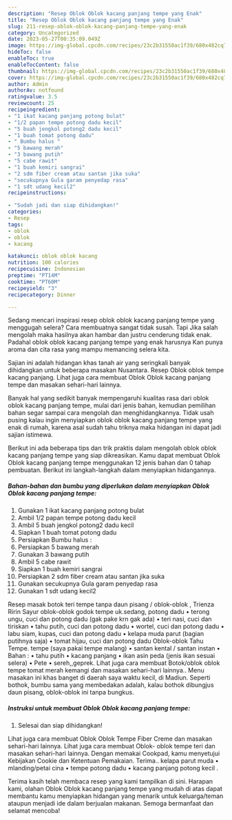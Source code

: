 ```yaml
---
description: "Resep Oblok Oblok kacang panjang tempe yang Enak"
title: "Resep Oblok Oblok kacang panjang tempe yang Enak"
slug: 211-resep-oblok-oblok-kacang-panjang-tempe-yang-enak
category: Uncategorized
date: 2023-05-27T00:35:09.049Z
image: https://img-global.cpcdn.com/recipes/23c2b31550ac1f39/680x482cq70/oblok-oblok-kacang-panjang-tempe-foto-resep-utama.jpg
hideToc: false
enableToc: true
enableTocContent: false
thumbnail: https://img-global.cpcdn.com/recipes/23c2b31550ac1f39/680x482cq70/oblok-oblok-kacang-panjang-tempe-foto-resep-utama.jpg
cover: https://img-global.cpcdn.com/recipes/23c2b31550ac1f39/680x482cq70/oblok-oblok-kacang-panjang-tempe-foto-resep-utama.jpg
author: Admin
authorAv: notfound
ratingvalue: 3.5
reviewcount: 25
recipeingredient:
- "1 ikat kacang panjang potong bulat"
- "1/2 papan tempe potong dadu kecil"
- "5 buah jengkol potong2 dadu kecil"
- "1 buah tomat potong dadu"
- " Bumbu halus "
- "5 bawang merah"
- "3 bawang putih"
- "5 cabe rawit"
- "1 buah kemiri sangrai"
- "2 sdm fiber cream atau santan jika suka"
- "secukupnya Gula garam penyedap rasa"
- "1 sdt udang kecil2"
recipeinstructions:

- "Sudah jadi dan siap dihidangkan!"
categories:
- Resep
tags:
- oblok
- oblok
- kacang

katakunci: oblok oblok kacang 
nutrition: 100 calories
recipecuisine: Indonesian
preptime: "PT14M"
cooktime: "PT60M"
recipeyield: "3"
recipecategory: Dinner

---
```



Sedang mencari inspirasi resep oblok oblok kacang panjang tempe yang menggugah selera? Cara membuatnya sangat tidak susah. Tapi Jika salah mengolah maka hasilnya akan hambar dan justru cenderung tidak enak. Padahal oblok oblok kacang panjang tempe yang enak harusnya Kan punya aroma dan cita rasa yang mampu memancing selera kita.


Sajian ini adalah hidangan khas tanah air yang seringkali banyak dihidangkan untuk beberapa masakan Nusantara. Resep Oblok oblok tempe kacang panjang. Lihat juga cara membuat Oblok Oblok kacang panjang tempe dan masakan sehari-hari lainnya.

Banyak hal yang sedikit banyak mempengaruhi kualitas rasa dari oblok oblok kacang panjang tempe, mulai dari jenis bahan, kemudian pemilihan bahan segar sampai cara mengolah dan menghidangkannya. Tidak usah pusing kalau ingin menyiapkan oblok oblok kacang panjang tempe yang enak di rumah, karena asal sudah tahu triknya maka hidangan ini dapat jadi sajian istimewa.


Berikut ini ada beberapa tips dan trik praktis dalam mengolah oblok oblok kacang panjang tempe yang siap dikreasikan. Kamu dapat membuat Oblok Oblok kacang panjang tempe menggunakan 12 jenis bahan dan 0 tahap pembuatan. Berikut ini langkah-langkah dalam menyiapkan hidangannya.

<!--inarticleads1-->

##### Bahan-bahan dan bumbu yang diperlukan dalam menyiapkan Oblok Oblok kacang panjang tempe:

1. Gunakan 1 ikat kacang panjang potong bulat
1. Ambil 1/2 papan tempe potong dadu kecil
1. Ambil 5 buah jengkol potong2 dadu kecil
1. Siapkan 1 buah tomat potong dadu
1. Persiapkan  Bumbu halus :
1. Persiapkan 5 bawang merah
1. Gunakan 3 bawang putih
1. Ambil 5 cabe rawit
1. Siapkan 1 buah kemiri sangrai
1. Persiapkan 2 sdm fiber cream atau santan jika suka
1. Gunakan secukupnya Gula garam penyedap rasa
1. Gunakan 1 sdt udang kecil2


Resep masak botok teri tempe tanpa daun pisang / oblok-oblok , Trienza Ririn Sayur oblok-oblok godok tempe uk.sedang, potong dadu • terong ungu, cuci dan potong dadu (gak pake krn gak ada) • teri nasi, cuci dan tiriskan • tahu putih, cuci dan potong dadu • wortel, cuci dan potong dadu • labu siam, kupas, cuci dan potong dadu • kelapa muda parut (bagian putihnya saja) • tomat hijau, cuci dan potong dadu Oblok-oblok Tahu Tempe. tempe (saya pakai tempe malang) • santan kental / santan instan • Bahan : • tahu putih • kacang panjang • ikan asin peda (jenis ikan sesuai selera) • Pete • sereh,,geprek. Lihat juga cara membuat Botok/oblok oblok tempe tomat merah kemangi dan masakan sehari-hari lainnya.. Menu masakan ini khas banget di daerah saya waktu kecil, di Madiun. Seperti bothok, bumbu sama yang membedakan adalah, kalau bothok dibungjus daun pisang, oblok-oblok ini tanpa bungkus. 

<!--inarticleads2-->

##### Instruksi untuk membuat Oblok Oblok kacang panjang tempe:


1. Selesai dan siap dihidangkan!

Lihat juga cara membuat Oblok Oblok Tempe Fiber Creme dan masakan sehari-hari lainnya. Lihat juga cara membuat Oblok- oblok tempe teri dan masakan sehari-hari lainnya. Dengan memakai Cookpad, kamu menyetujui Kebijakan Cookie dan Ketentuan Pemakaian. Terima.. kelapa parut muda • mlanding/petai cina • tempe potong dadu • kacang panjang potong kecil . 

Terima kasih telah membaca resep yang kami tampilkan di sini. Harapan kami, olahan Oblok Oblok kacang panjang tempe yang mudah di atas dapat membantu kamu menyiapkan hidangan yang menarik untuk keluarga/teman ataupun menjadi ide dalam berjualan makanan. Semoga bermanfaat dan selamat mencoba!
